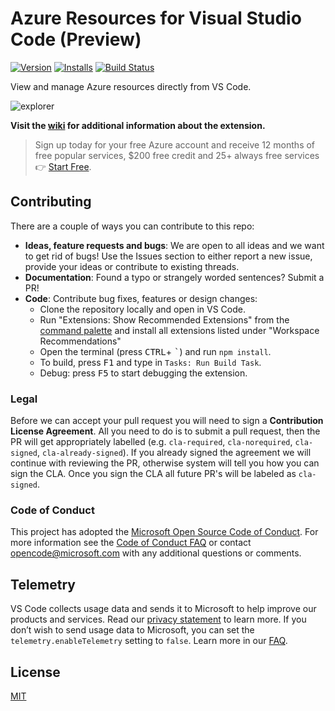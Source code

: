 # Azure Resources for Visual Studio Code (Preview)

<!-- region exclude-from-marketplace -->

[![Version](https://vsmarketplacebadge.apphb.com/version/ms-azuretools.vscode-azureresourcegroups.svg)](https://marketplace.visualstudio.com/items?itemName=ms-azuretools.vscode-azureresourcegroups) [![Installs](https://vsmarketplacebadge.apphb.com/installs-short/ms-azuretools.vscode-azureresourcegroups.svg)](https://marketplace.visualstudio.com/items?itemName=ms-azuretools.vscode-azureresourcegroups) [![Build Status](https://dev.azure.com/ms-azuretools/AzCode/_apis/build/status/vscode-azureresourcegroups)](https://dev.azure.com/ms-azuretools/AzCode/_build/latest?definitionId=23)

<!-- endregion exclude-from-marketplace -->

View and manage Azure resources directly from VS Code.

![explorer](resources/readme/explorer.png)

**Visit the [wiki](https://github.com/Microsoft/vscode-azureresourcegroups/wiki) for additional information about the extension.**

> Sign up today for your free Azure account and receive 12 months of free popular services, $200 free credit and 25+ always free services 👉 [Start Free](https://azure.microsoft.com/free/open-source).

<!-- region exclude-from-marketplace -->

## Contributing

There are a couple of ways you can contribute to this repo:

* **Ideas, feature requests and bugs**: We are open to all ideas and we want to get rid of bugs! Use the Issues section to either report a new issue, provide your ideas or contribute to existing threads.
* **Documentation**: Found a typo or strangely worded sentences? Submit a PR!
* **Code**: Contribute bug fixes, features or design changes:
  * Clone the repository locally and open in VS Code.
  * Run "Extensions: Show Recommended Extensions" from the [command palette](https://code.visualstudio.com/docs/getstarted/userinterface#_command-palette) and install all extensions listed under "Workspace Recommendations"
  * Open the terminal (press <kbd>CTRL</kbd>+ <kbd>\`</kbd>) and run `npm install`.
  * To build, press <kbd>F1</kbd> and type in `Tasks: Run Build Task`.
  * Debug: press <kbd>F5</kbd> to start debugging the extension.

### Legal

Before we can accept your pull request you will need to sign a **Contribution License Agreement**. All you need to do is to submit a pull request, then the PR will get appropriately labelled (e.g. `cla-required`, `cla-norequired`, `cla-signed`, `cla-already-signed`). If you already signed the agreement we will continue with reviewing the PR, otherwise system will tell you how you can sign the CLA. Once you sign the CLA all future PR's will be labeled as `cla-signed`.

### Code of Conduct

This project has adopted the [Microsoft Open Source Code of Conduct](https://opensource.microsoft.com/codeofconduct/). For more information see the [Code of Conduct FAQ](https://opensource.microsoft.com/codeofconduct/faq/) or contact [opencode@microsoft.com](mailto:opencode@microsoft.com) with any additional questions or comments.

<!-- endregion exclude-from-marketplace -->

## Telemetry

VS Code collects usage data and sends it to Microsoft to help improve our products and services. Read our [privacy statement](https://go.microsoft.com/fwlink/?LinkID=528096&clcid=0x409) to learn more. If you don’t wish to send usage data to Microsoft, you can set the `telemetry.enableTelemetry` setting to `false`. Learn more in our [FAQ](https://code.visualstudio.com/docs/supporting/faq#_how-to-disable-telemetry-reporting).

## License

[MIT](LICENSE.md)
